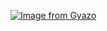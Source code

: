 [![Image from Gyazo](https://i.gyazo.com/07c574bd863bc2442bd843473313dadb.gif)](https://gyazo.com/07c574bd863bc2442bd843473313dadb)

